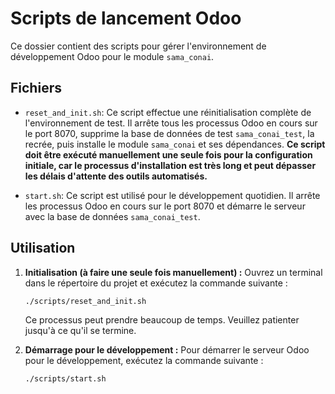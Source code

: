 # Scripts de lancement Odoo

Ce dossier contient des scripts pour gérer l'environnement de développement Odoo pour le module `sama_conai`.

## Fichiers

- `reset_and_init.sh`: Ce script effectue une réinitialisation complète de l'environnement de test. Il arrête tous les processus Odoo en cours sur le port 8070, supprime la base de données de test `sama_conai_test`, la recrée, puis installe le module `sama_conai` et ses dépendances. **Ce script doit être exécuté manuellement une seule fois pour la configuration initiale, car le processus d'installation est très long et peut dépasser les délais d'attente des outils automatisés.**

- `start.sh`: Ce script est utilisé pour le développement quotidien. Il arrête les processus Odoo en cours sur le port 8070 et démarre le serveur avec la base de données `sama_conai_test`. 

## Utilisation

1.  **Initialisation (à faire une seule fois manuellement) :**
    Ouvrez un terminal dans le répertoire du projet et exécutez la commande suivante :
    ```bash
    ./scripts/reset_and_init.sh
    ```
    Ce processus peut prendre beaucoup de temps. Veuillez patienter jusqu'à ce qu'il se termine.

2.  **Démarrage pour le développement :**
    Pour démarrer le serveur Odoo pour le développement, exécutez la commande suivante :
    ```bash
    ./scripts/start.sh
    ```

